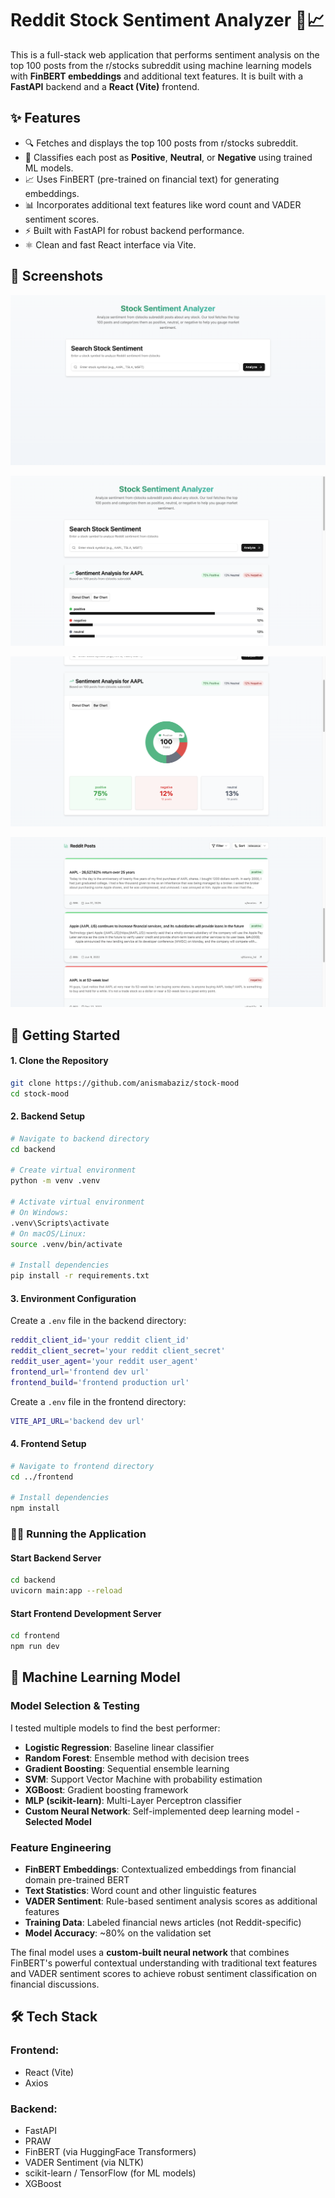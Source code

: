 # Reddit Stock Sentiment Analyzer 🧠📈

This is a full-stack web application that performs sentiment analysis on the top 100 posts from the r/stocks subreddit using machine learning models with **FinBERT embeddings** and additional text features. It is built with a **FastAPI** backend and a **React (Vite)** frontend.

## ✨ Features

- 🔍 Fetches and displays the top 100 posts from r/stocks subreddit.
- 🧠 Classifies each post as **Positive**, **Neutral**, or **Negative** using trained ML models.
- 📈 Uses FinBERT (pre-trained on financial text) for generating embeddings.
- 📊 Incorporates additional text features like word count and VADER sentiment scores.
- ⚡ Built with FastAPI for robust backend performance.
- ⚛️ Clean and fast React interface via Vite.

## 📸 Screenshots

![Main Dashboard](screenshots/sc4.png)

![Sentiment Results](screenshots/sc3.png)

![Post Details](screenshots/sc1.png)

![Post Details](screenshots/sc2.png)

## 🚀 Getting Started

#### 1. Clone the Repository

```bash
git clone https://github.com/anismabaziz/stock-mood
cd stock-mood
```

#### 2. Backend Setup

```bash
# Navigate to backend directory
cd backend

# Create virtual environment
python -m venv .venv

# Activate virtual environment
# On Windows:
.venv\Scripts\activate
# On macOS/Linux:
source .venv/bin/activate

# Install dependencies
pip install -r requirements.txt
```

#### 3. Environment Configuration

Create a `.env` file in the backend directory:

```bash
reddit_client_id='your reddit client_id'
reddit_client_secret='your reddit client_secret'
reddit_user_agent='your reddit user_agent'
frontend_url='frontend dev url'
frontend_build='frontend production url'
```

Create a `.env` file in the frontend directory:

```bash
VITE_API_URL='backend dev url'
```

#### 4. Frontend Setup

```bash
# Navigate to frontend directory
cd ../frontend

# Install dependencies
npm install
```

### 🏃‍♂️ Running the Application

#### Start Backend Server

```bash
cd backend
uvicorn main:app --reload
```

#### Start Frontend Development Server

```bash
cd frontend
npm run dev
```

## 🧠 Machine Learning Model

### Model Selection & Testing

I tested multiple models to find the best performer:

- **Logistic Regression**: Baseline linear classifier
- **Random Forest**: Ensemble method with decision trees
- **Gradient Boosting**: Sequential ensemble learning
- **SVM**: Support Vector Machine with probability estimation
- **XGBoost**: Gradient boosting framework
- **MLP (scikit-learn)**: Multi-Layer Perceptron classifier
- **Custom Neural Network**: Self-implemented deep learning model - **Selected Model**

### Feature Engineering

- **FinBERT Embeddings**: Contextualized embeddings from financial domain pre-trained BERT
- **Text Statistics**: Word count and other linguistic features
- **VADER Sentiment**: Rule-based sentiment analysis scores as additional features
- **Training Data**: Labeled financial news articles (not Reddit-specific)
- **Model Accuracy**: ~80% on the validation set

The final model uses a **custom-built neural network** that combines FinBERT's powerful contextual understanding with traditional text features and VADER sentiment scores to achieve robust sentiment classification on financial discussions.

## 🛠️ Tech Stack

### Frontend:

- React (Vite)
- Axios

### Backend:

- FastAPI
- PRAW
- FinBERT (via HuggingFace Transformers)
- VADER Sentiment (via NLTK)
- scikit-learn / TensorFlow (for ML models)
- XGBoost
